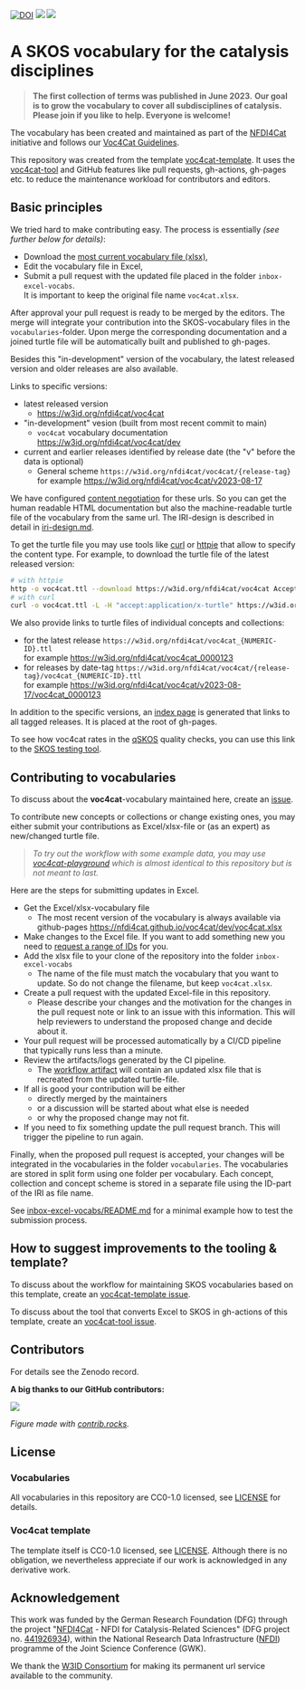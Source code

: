 [![DOI](https://zenodo.org/badge/DOI/10.5281/zenodo.8313341.svg)](https://doi.org/10.5281/zenodo.8313341)
[![](https://github.com/nfdi4cat/voc4cat/workflows/Publish/badge.svg)](https://github.com/nfdi4cat/voc4cat/actions)
[![](https://github.com/nfdi4cat/voc4cat/workflows/Build/badge.svg)](https://github.com/nfdi4cat/voc4cat/actions)

# A SKOS vocabulary for the catalysis disciplines

> **The first collection of terms was published in June 2023.**
> **Our goal is to grow the vocabulary to cover all subdisciplines of catalysis.**
>**Please join if you like to help. Everyone is welcome!**

The vocabulary has been created and maintained as part of the [NFDI4Cat](http://www.nfdi4cat.org) initiative and follows our [Voc4Cat Guidelines](https://doi.org/10.5281/zenodo.7669183).

This repository was created from the template [voc4cat-template](https://github.com/nfdi4cat/voc4cat-template).
It uses the [voc4cat-tool](https://github.com/nfdi4cat/voc4cat-tool) and GitHub features like pull requests, gh-actions, gh-pages etc. to reduce the maintenance workload for contributors and editors.

## Basic principles

We tried hard to make contributing easy. The process is essentially *(see further below for details)*:

- Download the [most current vocabulary file (xlsx)](https://nfdi4cat.github.io/voc4cat/dev/voc4cat.xlsx),
- Edit the vocabulary file in Excel,
- Submit a pull request with the updated file placed in the folder `inbox-excel-vocabs`.<BR>It is important to keep the original file name `voc4cat.xlsx`.

After approval your pull request is ready to be merged by the editors. The merge will integrate your contribution into the SKOS-vocabulary files in the `vocabularies`-folder. Upon merge the corresponding documentation and a joined turtle file will be automatically built and published to gh-pages.

Besides this "in-development" version of the vocabulary, the latest released version and older releases are also available.

Links to specific versions:

- latest released version
  - https://w3id.org/nfdi4cat/voc4cat
- "in-development" vesion (built from most recent commit to main)
  - `voc4cat` vocabulary documentation https://w3id.org/nfdi4cat/voc4cat/dev
- current and earlier releases identified by release date (the "v" before the data is optional)
  - General scheme `https://w3id.org/nfdi4cat/voc4cat/{release-tag}`<BR>for example https://w3id.org/nfdi4cat/voc4cat/v2023-08-17

We have configured [content negotiation](https://en.wikipedia.org/wiki/Content_negotiation) for these urls.
So you can get the human readable HTML documentation but also the machine-readable turtle file of the vocabulary from the same url.
The IRI-design is described in detail in [iri-design.md](https://github.com/nfdi4cat/voc4cat/main/iri-design.md).

To get the turtle file you may use tools like [curl](https://curl.se/) or [httpie](https://httpie.io/docs/cli) that allow to specify the content type. For example, to download the turtle file of the latest released version:

```bash
# with httpie
http -o voc4cat.ttl --download https://w3id.org/nfdi4cat/voc4cat Accept:"application/x-turtle"
# with curl
curl -o voc4cat.ttl -L -H "accept:application/x-turtle" https://w3id.org/nfdi4cat/voc4cat
```

We also provide links to turtle files of individual concepts and collections:

- for the latest release `https://w3id.org/nfdi4cat/voc4cat_{NUMERIC-ID}.ttl`<BR>for example https://w3id.org/nfdi4cat/voc4cat_0000123
- for releases by date-tag `https://w3id.org/nfdi4cat/voc4cat/{release-tag}/voc4cat_{NUMERIC-ID}.ttl`<BR>for example https://w3id.org/nfdi4cat/voc4cat/v2023-08-17/voc4cat_0000123

In addition to the specific versions, an [index page](https://nfdi4cat.github.io/voc4cat/) is generated that links to all tagged releases.
It is placed at the root of gh-pages.

To see how voc4cat rates in the [qSKOS](https://github.com/cmader/qSKOS) quality checks,
you can use this link to the [SKOS testing tool](http://skos-play.sparna.fr/skos-testing-tool/test?url=https://nfdi4cat.github.io/voc4cat/dev/voc4cat.ttl&rules=anr,chr,dcc,dlv,el,hr,husv,ilc,ipl,ml,mri,ncl,oc,oilt,ol,otc,rc,rrc,strc,tchbc,uc,ucil,urc&format=html).

## Contributing to vocabularies

To discuss about the **voc4cat**-vocabulary maintained here, create an [issue](https://github.com/nfdi4cat/voc4cat/issues).

To contribute new concepts or collections or change existing ones, you may either submit your contributions as Excel/xlsx-file or (as an expert) as new/changed turtle file.

> *To try out the workflow with some example data, you may use [voc4cat-playground](https://github.com/nfdi4cat/voc4cat-playground) which is almost identical to this repository but is not meant to last.*

Here are the steps for submitting updates in Excel.

- Get the Excel/xlsx-vocabulary file
  - The most recent version of the vocabulary is always available via github-pages https://nfdi4cat.github.io/voc4cat/dev/voc4cat.xlsx
- Make changes to the Excel file. If you want to add something new you need to [request a range of IDs](https://github.com/nfdi4cat/voc4cat/issues/new/choose) for you.
- Add the xlsx file to your clone of the repository into the folder `inbox-excel-vocabs`
  - The name of the file must match the vocabulary that you want to update. So do not change the filename, but keep `voc4cat.xlsx`.
- Create a pull request with the updated Excel-file in this repository.
  - Please describe your changes and the motivation for the changes in the pull request note or link to an issue with this information. This will help reviewers to understand the proposed change and decide about it.
- Your pull request will be processed automatically by a CI/CD pipeline that typically runs less than a minute.
- Review the artifacts/logs generated by the CI pipeline.
  - The [workflow artifact](https://docs.github.com/en/actions/managing-workflow-runs/downloading-workflow-artifacts) will contain an updated xlsx file that is recreated from the updated turtle-file.
- If all is good your contribution will be either
  - directly merged by the maintainers
  - or a discussion will be started about what else is needed
  - or why the proposed change may not fit.
- If you need to fix something update the pull request branch. This will trigger the pipeline to run again.

Finally, when the proposed pull request is accepted, your changes will be integrated in the vocabularies in the folder `vocabularies`. The vocabularies are stored in split form using one folder per vocabulary. Each concept, collection and concept scheme is stored in a separate file using the ID-part of the IRI as file name.

See [inbox-excel-vocabs/README.md](inbox-excel-vocabs/README.md) for a minimal example how to test the submission process.

## How to suggest improvements to the tooling & template?

To discuss about the workflow for maintaining SKOS vocabularies based on this template, create an [voc4cat-template issue](https://github.com/nfdi4cat/voc4cat-template/issues).

To discuss about the tool that converts Excel to SKOS in gh-actions of this template, create an [voc4cat-tool issue](https://github.com/nfdi4cat/voc4cat-tool/issues).

## Contributors

For details see the Zenodo record.

**A big thanks to our GitHub contributors:**

<a href="https://github.com/nfdi4cat/voc4cat/graphs/contributors">
  <img src="https://contrib.rocks/image?repo=nfdi4cat/voc4cat" />
</a>

*Figure made with [contrib.rocks](https://contrib.rocks).*

## License

### Vocabularies

All vocabularies in this repository are CC0-1.0 licensed, see [LICENSE](LICENSE) for details.

### Voc4cat template

The template itself is CC0-1.0 licensed, see [LICENSE](LICENSE). Although there is no obligation, we nevertheless appreciate if our work is acknowledged in any derivative work.

## Acknowledgement

This work was funded by the German Research Foundation (DFG) through the project "[NFDI4Cat](https://www.nfdi4cat.org) - NFDI for Catalysis-Related Sciences" (DFG project no. [441926934](https://gepris.dfg.de/gepris/projekt/441926934)), within the National Research Data Infrastructure ([NFDI](https://www.nfdi.de)) programme of the Joint Science Conference (GWK).

We thank the [W3ID Consortium](https://w3id.org) for making its permanent url service available to the community.
